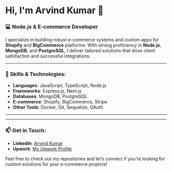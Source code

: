 # Hi, I'm Arvind Kumar 👋

### 💻 Node.js & E-commerce Developer

I specialize in building robust e-commerce systems and custom apps for **Shopify** and **BigCommerce** platforms. With strong proficiency in **Node.js**, **MongoDB**, and **PostgreSQL**, I deliver tailored solutions that drive client satisfaction and successful integrations.

---

### 🚀 Skills & Technologies:
- **Languages**: JavaScript, TypeScript, Node.js
- **Frameworks**: Express.js, Next.js
- **Databases**: MongoDB, PostgreSQL
- **E-commerce**: Shopify, BigCommerce, Stripe
- **Other Tools**: Docker, Git, Sequelize, OAuth

---



---

### 📫 Get in Touch:
- **LinkedIn**: [Arvind Kumar](https://www.linkedin.com/in/arvind-kumar-baab2a159)
- **Upwork**: [My Upwork Profile](https://www.upwork.com/freelancers/~0120ae4eceb733a9f0?viewMode=1)

Feel free to check out my repositories and let’s connect if you're looking for custom solutions for your e-commerce projects!
